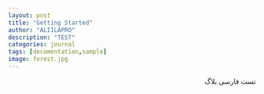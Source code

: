 ```yaml
---
layout: post
title: "Getting Started"
author: "ALIILAPRO"
description: "TEST"
categories: journal
tags: [documentation,sample]
image: forest.jpg
---
```


<div dir="rtl" markdown="1">

تست فارسی بلاگ

</div>